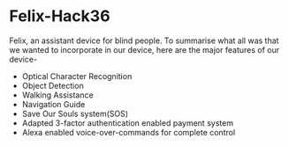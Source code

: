 # Felix-Hack36
Felix, an assistant device for blind people. To summarise what all was that we wanted to incorporate in our device, here are the major features of our device-

- Optical Character Recognition
- Object Detection
- Walking Assistance
- Navigation Guide
- Save Our Souls system(SOS)
- Adapted 3-factor authentication enabled payment system
- Alexa enabled voice-over-commands for complete control
